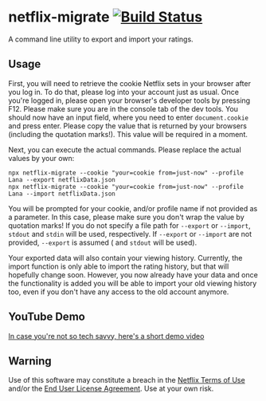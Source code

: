 # netflix-migrate [![Build Status](https://travis-ci.com/LBBO/netflix-migrate.svg?branch=master)](https://travis-ci.com/LBBO/netflix-migrate)

A command line utility to export and import your ratings.

## Usage

First, you will need to retrieve the cookie Netflix sets in your browser after you log in. To do that, please log into
your account just as usual. Once you're logged in, please open your browser's developer tools by pressing F12. Please
make sure you are in the console tab of the dev tools. You should now have an input field, where you need to
enter `document.cookie` and press enter. Please copy the value that is returned by your browsers (including the
quotation marks!). This value will be required in a moment.

Next, you can execute the actual commands. Please replace the actual values by your own:

```
npx netflix-migrate --cookie "your=cookie from=just-now" --profile Lana --export netflixData.json
npx netflix-migrate --cookie "your=cookie from=just-now" --profile Lana --import netflixData.json
```

You will be prompted for your cookie, and/or profile name if not provided as a parameter. In this case, please make sure
you don't wrap the value by quotation marks! If you do not specify a file path for `--export` or `--import`,
`stdout` and `stdin` will be used, respectively. If `--export` or `--import` are not provided, `--export` is assumed (
and `stdout` will be used).

Your exported data will also contain your viewing history. Currently, the import function is only able to import the
rating history, but that will hopefully change soon. However, you now already have your data and once the functionality
is added you will be able to import your old viewing history too, even if you don't have any access to the old account
anymore.

## YouTube Demo

[In case you're not so tech savvy, here's a short demo video](https://youtu.be/D4YWp814UzM)

## Warning

Use of this software may constitute a breach in the [Netflix Terms of Use](https://help.netflix.com/legal/termsofuse)
and/or the [End User License Agreement](https://help.netflix.com/legal/eula). Use at your own risk.
